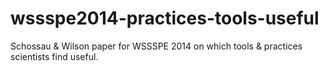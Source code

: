 # wssspe2014-practices-tools-useful
Schossau &amp; Wilson paper for WSSSPE 2014 on which tools &amp; practices scientists find useful.
